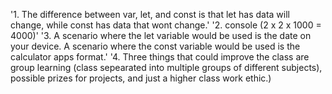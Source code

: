 '1. The difference between var, let, and const is that let has data will change, while const has data that wont change.'
'2. console (2 x 2 x 1000 = 4000)'
'3. A scenario where the let variable would be used is the date on your device. A scenario where the const variable would be used is the calculator apps format.' 
'4. Three things that could improve the class are group learning (class sepearated into multiple groups of different subjects), possible prizes for projects, and just a higher class work ethic.)